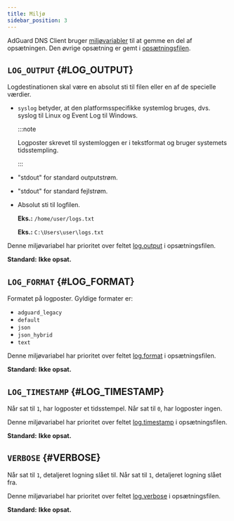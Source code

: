 ```yaml
---
title: Miljø
sidebar_position: 3
---
```


<!-- markdownlint-configure-file {"ul-indent":{"indent":4,"start_indent":2,"start_indented":true}} -->

AdGuard DNS Client bruger [miljøvariabler][wiki-env] til at gemme en del af opsætningen. Den øvrige opsætning er gemt i [opsætningsfilen][conf].

[conf]: configuration.md
[wiki-env]: https://en.wikipedia.org/wiki/Environment_variable

## `LOG_OUTPUT` {#LOG_OUTPUT}

Logdestinationen skal være en absolut sti til filen eller en af de specielle værdier.

- `syslog` betyder, at den platformsspecifikke systemlog bruges, dvs. syslog til Linux og Event Log til Windows.

  :::note

  Logposter skrevet til systemloggen er i tekstformat og bruger systemets tidsstempling.

  :::

- "stdout" for standard outputstrøm.

- "stdout" for standard fejlstrøm.

- Absolut sti til logfilen.

  **Eks.:** `/home/user/logs.txt`

  **Eks.:** `C:\Users\user\logs.txt`

Denne miljøvariabel har prioritet over feltet [log.output][conf-log] i opsætningsfilen.

**Standard:** **Ikke opsat.**

[conf-log]: configuration.md#log

## `LOG_FORMAT` {#LOG_FORMAT}

Formatet på logposter.  Gyldige formater er:

- `adguard_legacy`
- `default`
- `json`
- `json_hybrid`
- `text`

<!--
    TODO(s.chzhen):  Add output examples.
-->

Denne miljøvariabel har prioritet over feltet [log.format][conf-log] i opsætningsfilen.

**Standard:** **Ikke opsat.**

## `LOG_TIMESTAMP` {#LOG_TIMESTAMP}

Når sat til `1`, har logposter et tidsstempel. Når sat til `0`, har logposter ingen.

Denne miljøvariabel har prioritet over feltet [log.timestamp][conf-log] i opsætningsfilen.

**Standard:** **Ikke opsat.**

## `VERBOSE` {#VERBOSE}

Når sat til `1`, detaljeret logning slået til. Når sat til `1`, detaljeret logning slået fra.

Denne miljøvariabel har prioritet over feltet [log.verbose][conf-log] i opsætningsfilen.

**Standard:** **Ikke opsat.**
